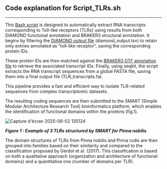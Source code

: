 ## Code explanation for Script_TLRs.sh
-------------------------------------------

This [Bash script](../Scripts/Script_TLRs.sh) is designed to automatically extract RNA transcripts corresponding to Toll-like receptors (TLRs) using results from both DIAMOND functional annotation and BRAKER3 structural annotation. It begins by filtering the [DIAMOND output file](../data/Annoted_DIAMOND.tsv) (diamond_output.tsv) to retain only entries annotated as "toll-like receptor", saving the corresponding protein IDs.

These protein IDs are then matched against the [BRAKER3 GTF annotation file](../data/Annoted_BRAKER3.txt) to retrieve the associated transcript IDs. Finally, using seqkit, the script extracts the RNA transcript sequences from a global FASTA file, saving them into a final output file (TLR_transcripts.fa). 

This pipeline provides a fast and efficient way to isolate TLR-related sequences from complex transcriptomic datasets.

The resulting coding sequences are then submitted to the SMART (Simple Modular Architecture Research Tool) bioinformatics platform, which enables the identification of functional domains within the proteins (fig.1).

![Capture d'écran 2025-06-02 135124](https://github.com/user-attachments/assets/2c65e173-ab01-40de-8483-ecfecec76101)


***Figure 1 : Example of 3 TLRs structured by SMART for Pinna nobilis***

The domain structures of TLRs from Pinna nobilis and Pinna rudis are then grouped into families based on their similarity and compared to the classification proposed by Gerdol et al. (2017). This classification is based on both a qualitative approach (organization and architecture of functional domains) and a quantitative one (number of domains per TLR).

